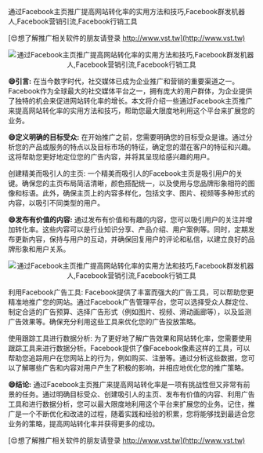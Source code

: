 通过Facebook主页推广提高网站转化率的实用方法和技巧,Facebook群发机器人,Facebook营销引流,Facebook行销工具

[😍想了解推广相关软件的朋友请登录 http://www.vst.tw](http://www.vst.tw)

 <center><img src="https://vst.tw/MP4/tuiguang/png/7.png" alt="通过Facebook主页推广提高网站转化率的实用方法和技巧,Facebook群发机器人,Facebook营销引流,Facebook行销工具"></center>

**😄引言:**
在当今数字时代，社交媒体已成为企业推广和营销的重要渠道之一。Facebook作为全球最大的社交媒体平台之一，拥有庞大的用户群体，为企业提供了独特的机会来促进网站转化率的增长。本文将介绍一些通过Facebook主页推广来提高网站转化率的实用方法和技巧，帮助您最大限度地利用这个平台来扩展您的业务。

**😄定义明确的目标受众:**
在开始推广之前，您需要明确您的目标受众是谁。通过分析您的产品或服务的特点以及目标市场的特征，确定您的潜在客户的特征和兴趣。这将帮助您更好地定位您的广告内容，并将其呈现给感兴趣的用户。

创建精美而吸引人的主页:
一个精美而吸引人的Facebook主页是吸引用户的关键。确保您的主页布局简洁清晰，颜色搭配统一，以及使用与您品牌形象相符的图像和标语。此外，确保主页上的内容多样化，包括文字、图片、视频等多种形式的内容，以吸引不同类型的用户。

**😄发布有价值的内容:**
通过发布有价值和有趣的内容，您可以吸引用户的关注并增加转化率。这些内容可以是行业知识分享、产品介绍、用户案例等。同时，定期发布更新内容，保持与用户的互动，并确保回复用户的评论和私信，以建立良好的品牌形象和用户关系。

 <center><img src="https://vst.tw/MP4/tuiguang/png/8.png" alt="通过Facebook主页推广提高网站转化率的实用方法和技巧,Facebook群发机器人,Facebook营销引流,Facebook行销工具"></center>

利用Facebook广告工具:
Facebook提供了丰富而强大的广告工具，可以帮助您更精准地推广您的网站。通过Facebook广告管理平台，您可以选择受众人群定位、制定合适的广告预算、选择广告形式（例如图片、视频、滑动画廊等），以及监测广告效果等。确保充分利用这些工具来优化您的广告投放策略。

使用跟踪工具进行数据分析:
为了更好地了解广告效果和网站转化率，您需要使用跟踪工具来进行数据分析。Facebook提供了像Facebook像素这样的工具，可以帮助您追踪用户在您网站上的行为，例如购买、注册等。通过分析这些数据，您可以了解哪些广告和内容对用户产生了积极的影响，并相应地优化您的推广策略。

**😄结论:**
通过Facebook主页推广来提高网站转化率是一项有挑战性但又非常有前景的任务。通过明确目标受众、创建吸引人的主页、发布有价值的内容、利用广告工具和进行数据分析，您可以最大限度地利用这个平台来扩展您的业务。记住，推广是一个不断优化和改进的过程，随着实践和经验的积累，您将能够找到最适合您业务的策略，提高网站转化率并获得更多的成功。

[😍想了解推广相关软件的朋友请登录 http://www.vst.tw](http://www.vst.tw)



